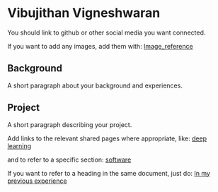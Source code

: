 # Vibujithan Vigneshwaran

You should link to github or other social media you want connected.

If you want to add any images, add them with:
[Image_reference](./images/image.jpg)

## Background

A short paragraph about your background and experiences.

## Project

A short paragraph describing your project.

Add links to the relevant shared pages where appropriate, like:
[deep learning](./deep-learning.md)

and to refer to a specific section:
[software](./deep-learning.md/#software-and-tools)

If you want to refer to a heading in the same document, just do:
[In my previous experience](#background)
